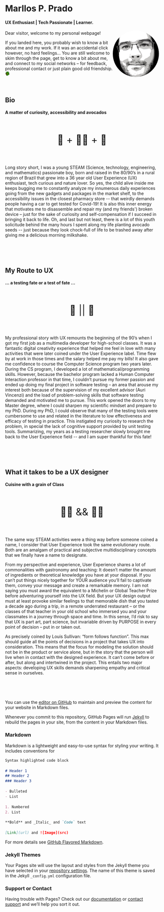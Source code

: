 # Marllos P. Prado 
#### UX Enthusiast \| Tech Passionate \| Learner.



<img src="lZgWcQEQ_400x400.jpg"
     alt="profile photo"
     style="width: 30%;
            height: auto;
            border-radius: 50%;
            float: right;
            margin-lefts: 20px;"/>

<p> Dear visitor, welcome to my personal webpage! </p>
<span> If you landed here, you probably wish to know a bit about me and my work. If it was an accidental click however, no hard feelings… You are still welcome to skim through the page, get to know a bit about me, and connect to my social networks – for feedback, professional contact or just plain good old friendship. <img src="ICQ-icon.png" alt="ICQ icon"
style= "margin:0; padding:0; float:bottom; width: 3%; height: auto;" /> </span>

<!--If you landed here, you probably wish to know a bit about me and my work. If it was an accidental click however, no hard feelings… You are still welcome to skim through the page, get to know a bit about me, and connect to my social networks – for feedback, professional contact or just plain good old friendship. <img src="ICQ-icon.png" alt="ICQ icon"
style="float: bottom; margin-right: 10px; width: 5%; height: auto;" /> -->

<br/>
<br/>
<br/>

## Bio
#### A matter of curiosity, accessibility and avocados 


<p style="padding: 30px; font-size: xx-large; text-align: center;"> 🦝 + 👨‍🦽 + 🥑 </p>

Long story short, I was a young STEAM (Science, technology, engineering, and mathematics) passionate boy, born and raised in the 80/90’s in a rural region of Brazil that grew into a 36 year old User Experience (UX) enthusiast, tech curious and nature lover. So yes, the child alive inside me keeps bugging me to constantly analyze my innumerous daily experiences going from the new gadgets and packages in the market shelf, to the accessibility issues in the closest pharmacy store -- that weirdly demands people having a car to get tested for Covid-19! It is also this inner energy that motivates me to disassemble and repair my (and my friends') broken device – just for the sake of curiosity and self-compensation if I succeed in bringing it back to life. Oh, and last but not least, there is a lot of this youth solicitude behind the many hours I spent along my life planting avocado seeds -- just because they look chock-full of life to be trashed away after giving me a delicious morning milkshake.



<br/>
<br/>
<br/>


## My Route to UX
#### ... a testing fate or a test of fate ...

<p style="padding: 30px; font-size: xx-large; text-align: center;">  🐜 || 🎲 </p>

My professional story with UX remounts the beginning of the 90’s when I got my first job as a multimedia developer for high-school classes. It was a fantastic digital creativity experience that helped me feel in love with many activities that were later coined under the User Experience label. Time flew by at work in those times and the salary helped me pay my bills! It also gave me confidence to course the Computer Science program two years later. During the CS program, I developed a lot of mathematical/programming skills. However, because the bachelor program lacked a Human Computer Interaction professor in that time, I couldn’t pursue my former passion and ended up doing my final project in software testing – an area that arouse my interest both because of the supervision of my excellent advisor (Auri Vincenzi) and the load of problem-solving skills that software testing demanded and motivated me to pursue. This work opened the doors to my Master degree, where I could sharpen my scientific mindset and prepare to my PhD. During my PhD, I could observe that many of the testing tools were cumbersome to use and related in the literature to low effectiveness and efficacy of testing in practice. This instigated my curiosity to research the problem, in special the lack of cognitive support provided by unit testing tools. Summarizing, my years as a testing researcher slowly brought me back to the User Experience field -- and I am super thankful for this fate!

<br/>
<br/>
<br/>


## What it takes to be a UX designer
#### Cuisine with a grain of Class

<p style="padding: 30px; font-size: xx-large; text-align: center;">  👨‍🍳 && 👨‍🏫 </p>

The same way STEAM activities were a thing way before someone coined a name, I consider that User Experience took the same evolutionary route. Both are an amalgam of practical and subjective multidisciplinary concepts that we finally have a name to designate.

From my perspective and experience, User Experience shares a lot of commonalities with gastronomy and teaching: It doesn’t matter the amount of ingredients or theoretical knowledge you have at your disposal. If you can’t put things nicely together for YOUR audience you’ll fail to captivate them, convey your message and create a remarkable memory. I am not saying you must award the equivalent to a Michelin or Global Teacher Prize before adventuring yourself into the UX field. But your UX design output must at least provoke similar feelings to that memorable dish that you tasted a decade ago during a trip, in a remote underrated restaurant – or the classes of that teacher in your old school who immersed you and your classmates in a journey through space and time. In this sense, I’d risk to say that UX is part art, part science, but invariable driven by PURPOSE in every point of decision – put in or taken out.  

As precisely coined by Louis Sullivan: “form follows function”. This max should guide all the points of decisions in a project that takes UX into consideration. This means that the focus for modeling the solution should not be in the product or service alone, but in the story that the person will live when in contact with the designed experience. It can’t come before or after, but along and intertwined in the project. This entails two major aspects: developing UX skills demands sharpening empathy and critical sense in ourselves. 

<br/>
<br/>
<br/>



You can use the [editor on GitHub](https://github.com/pradoprojects/pradoprojects.github.io/edit/main/index.md) to maintain and preview the content for your website in Markdown files.

Whenever you commit to this repository, GitHub Pages will run [Jekyll](https://jekyllrb.com/) to rebuild the pages in your site, from the content in your Markdown files.

### Markdown

Markdown is a lightweight and easy-to-use syntax for styling your writing. It includes conventions for

```markdown
Syntax highlighted code block

# Header 1
## Header 2
### Header 3

- Bulleted
- List

1. Numbered
2. List

**Bold** and _Italic_ and `Code` text

[Link](url) and ![Image](src)
```

For more details see [GitHub Flavored Markdown](https://guides.github.com/features/mastering-markdown/).

### Jekyll Themes

Your Pages site will use the layout and styles from the Jekyll theme you have selected in your [repository settings](https://github.com/pradoprojects/pradoprojects.github.io/settings/pages). The name of this theme is saved in the Jekyll `_config.yml` configuration file.

### Support or Contact

Having trouble with Pages? Check out our [documentation](https://docs.github.com/categories/github-pages-basics/) or [contact support](https://support.github.com/contact) and we’ll help you sort it out.
